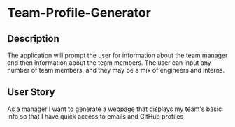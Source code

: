 # Team-Profile-Generator

## Description
The application will prompt the user for information about the team manager and then information about the team members. The user can input any number of team members, and they may be a mix of engineers and interns.

## User Story
As a manager
I want to generate a webpage that displays my team's basic info
so that I have quick access to emails and GitHub profiles